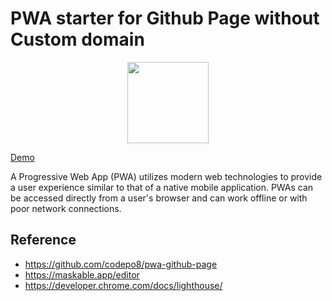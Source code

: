# PWA starter for Github Page without Custom domain

<p align="center">
<a href="https://github.com/sponsors/shinokada"><img src="https://img.shields.io/static/v1?label=Sponsor&message=%E2%9D%A4&logo=GitHub&color=%23fe8e86" width="130"></a>
</p>

[Demo](https://shinokada.github.io/pwa-github-page/)

A Progressive Web App (PWA) utilizes modern web technologies to provide a user experience similar to that of a native mobile application. PWAs can be accessed directly from a user's browser and can work offline or with poor network connections.



## Reference 

- https://github.com/codepo8/pwa-github-page
- https://maskable.app/editor
- https://developer.chrome.com/docs/lighthouse/